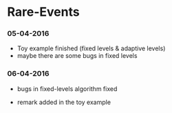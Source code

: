 # Rare-Events
### 05-04-2016
	
* Toy example finished (fixed levels & adaptive levels) 
* maybe there are some bugs in fixed levels

### 06-04-2016

* bugs in fixed-levels algorithm fixed

* remark added in the toy example






